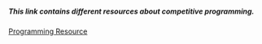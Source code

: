 <h5>This link contains different resources about competitive programming.</h5>
<a href="https://github.com/hasancse91/Programming-Problem-In-Bengali/blob/master/Algorithm%20and%20Programming%20Technique%20Link.md"> Programming Resource </a>
